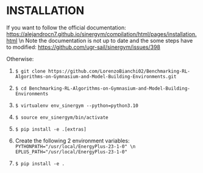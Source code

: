 # INSTALLATION

If you want to follow the official documentation: https://alejandrocn7.github.io/sinergym/compilation/html/pages/installation.html \n
Note the documentation is not up to date and the some steps have to modified: https://github.com/ugr-sail/sinergym/issues/398

Otherwise:

1. ``$ git clone https://github.com/LorenzoBianchi02/Benchmarking-RL-Algorithms-on-Gymnasium-and-Model-Building-Environments.git``

2. ``$ cd Benchmarking-RL-Algorithms-on-Gymnasium-and-Model-Building-Environments``

3. ``$ virtualenv env_sinergym --python=python3.10``

4. ``$ source env_sinergym/bin/activate``

5. ``$ pip install -e .[extras]``

6. Create the following 2 environment variables:
``PYTHONPATH="/usr/local/EnergyPlus-23-1-0" \n EPLUS_PATH="/usr/local/EnergyPlus-23-1-0"``

7. ``$ pip install -e .``
